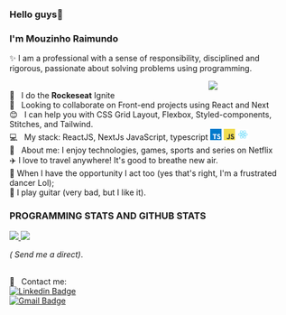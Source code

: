 

### Hello guys👋

### I'm Mouzinho Raimundo

✨ I am a professional with a sense of responsibility, disciplined and rigorous, passionate about solving problems using programming.

<img width="30%" align="right" src="https://i.pinimg.com/originals/0e/8b/ba/0e8bba3b043d49c8064324bedd01997f.gif">  

<br/>:rocket:  &nbsp; I do the **Rockeseat** Ignite
<br/> :purple_heart: &nbsp; Looking to collaborate on Front-end projects using React and Next
<br/> :blush: &nbsp; I can help you with CSS Grid Layout, Flexbox, Styled-components, Stitches, and Tailwind.
<br/> :computer: &nbsp; My stack: ReactJS, NextJs JavaScript, typescript
<code><img height="20" title="TypeScript" src="https://raw.githubusercontent.com/github/explore/80688e429a7d4ef2fca1e82350fe8e3517d3494d/topics/typescript/typescript.png"></code>
<code><img height="20" title="JavaScript" src="https://raw.githubusercontent.com/github/explore/80688e429a7d4ef2fca1e82350fe8e3517d3494d/topics/javascript/javascript.png"></code>
<code><img height="20" title="React" src="https://raw.githubusercontent.com/github/explore/80688e429a7d4ef2fca1e82350fe8e3517d3494d/topics/react/react.png"></code>
<br/> 💬  &nbsp; About me: I enjoy technologies, games, sports and series on Netflix
<br/>:airplane: I love to travel anywhere! It's good to breathe new air.
<br/>:art: When I have the opportunity I act too (yes that's right, I'm a frustrated dancer Lol);
<br/>:guitar: I play guitar (very bad, but I like it).




### PROGRAMMING STATS AND GITHUB STATS



<p align="justify" style="marginTop: 20px">
  <a href="https://github.com/Mraimundo/github-readme-stats">
    <img
      height="200"
      src="https://github-readme-stats.vercel.app/api?username=Mraimundo&count_private=true&show_icons=true&custom_title=Github%20Status&show=issues&theme=radical"
    />
  </a>
   <a href="https://github.com/Mraimundo/github-readme-stats">
    <img
      height="200"
      src="https://github-readme-stats.vercel.app/api/top-langs/?username=Mraimundo&layout=compact&theme=radical" />
  </a>  
</p>


<i> ( Send me a direct)</i>.

<br/> :email: &nbsp; Contact me:
<br/> [![Linkedin Badge](https://img.shields.io/badge/-MouzinhoRaimundo-blue?style=flat-square&logo=Linkedin&logoColor=white&link=https://www.linkedin.com/in/mouzinho-feliz-raimundo-1a220b166/)](https://www.linkedin.com/in/mouzinho-feliz-raimundo-1a220b166/) <br/> [![Gmail Badge](https://img.shields.io/badge/-mdumundo18@gmail.com-c14438?style=flat-square&logo=Gmail&logoColor=white&link=mailto:mdumundo18@gmail.com)](mailto:mdumundo18@gmail.com)

<!--
**Mraimundo/Mraimundo** is a ✨ _special_ ✨ repository because its `README.md` (this file) appears on your GitHub profile.


